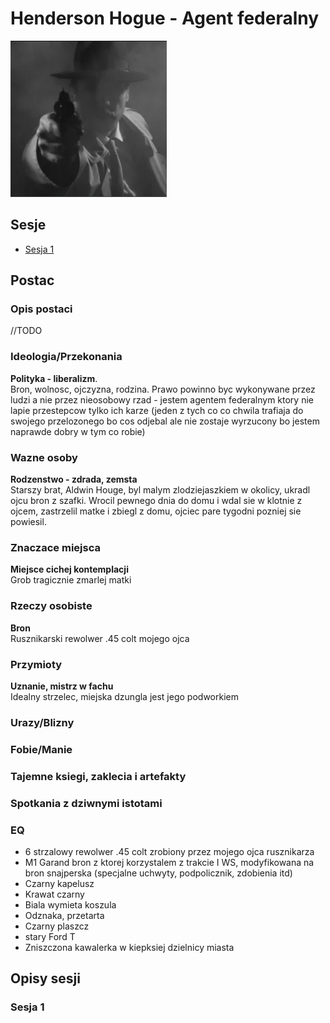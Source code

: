 # Henderson Hogue - Agent federalny
<img src="./federal_agent_noir.png" style="width:250px;height:250px;">

## Sesje
<ul>
	<li><a href="#sesja-1">Sesja 1</a></li>
</ul>

## Postac
### Opis postaci
//TODO

### Ideologia/Przekonania
<b>Polityka - liberalizm</b>.<br>
Bron, wolnosc, ojczyzna, rodzina. Prawo powinno byc wykonywane przez ludzi a nie przez nieosobowy rzad - jestem agentem federalnym ktory nie lapie przestepcow tylko ich karze (jeden z tych co co chwila trafiaja do swojego przelozonego bo cos odjebal ale nie zostaje wyrzucony bo jestem naprawde dobry w tym co robie)

### Wazne osoby
<b>Rodzenstwo - zdrada, zemsta</b><br>
Starszy brat, Aldwin Houge, byl malym zlodziejaszkiem w okolicy, ukradl ojcu bron z szafki. Wrocil pewnego dnia do domu i wdal sie w klotnie z ojcem, zastrzelil matke i zbiegl z domu, ojciec pare tygodni pozniej sie powiesil.

### Znaczace miejsca
<b>Miejsce cichej kontemplacji</b><br>
Grob tragicznie zmarlej matki

### Rzeczy osobiste
<b>Bron</b><br>
Rusznikarski rewolwer .45 colt mojego ojca

### Przymioty
<b>Uznanie, mistrz w fachu</b><br>
Idealny strzelec, miejska dzungla jest jego podworkiem

### Urazy/Blizny

### Fobie/Manie

### Tajemne ksiegi, zaklecia i artefakty

### Spotkania z dziwnymi istotami

### EQ
<ul>
	<li>6 strzalowy rewolwer .45 colt zrobiony przez mojego ojca rusznikarza</li>
	<li>M1 Garand bron z ktorej korzystalem z trakcie I WS, modyfikowana na bron snajperska (specjalne uchwyty, podpolicznik, zdobienia itd)</li>
	<li>Czarny kapelusz</li>
	<li>Krawat czarny</li>
	<li>Biala wymieta koszula</li>
	<li>Odznaka, przetarta</li>
	<li>Czarny plaszcz</li>
	<li>stary Ford T</li>
	<li>Zniszczona kawalerka w kiepksiej dzielnicy miasta</li>
</ul>

## Opisy sesji
### Sesja 1



